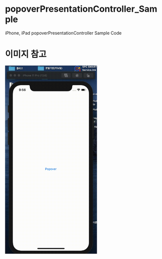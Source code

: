 # popoverPresentationController_Sample
iPhone, iPad popoverPresentationController Sample Code


# 이미지 참고
<img src="https://github.com/kimjiwook/popoverPresentationController_Sample/blob/master/Resource/iPhone_popover.gif" width="301" height="615"></img>
